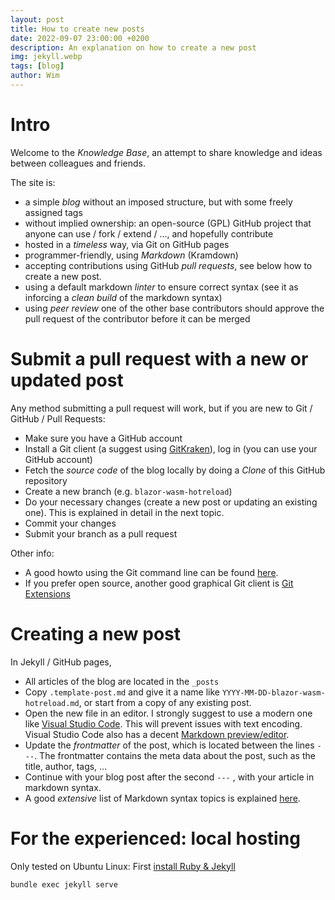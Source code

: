 ```yaml
---
layout: post
title: How to create new posts
date: 2022-09-07 23:00:00 +0200
description: An explanation on how to create a new post
img: jekyll.webp
tags: [blog]
author: Wim
---
```

# Intro

Welcome to the *Knowledge Base*, an attempt to share knowledge and ideas
between colleagues and friends.

The site is:
* a simple *blog* without an imposed structure, but with some freely assigned
  tags
* without implied ownership: an open-source (GPL) GitHub project that anyone
  can use / fork / extend / ..., and hopefully contribute
* hosted in a *timeless* way, via Git on GitHub pages
* programmer-friendly, using *Markdown* (Kramdown)
* accepting contributions using GitHub *pull requests*, see below how to create
  a new post.
* using a default markdown *linter* to ensure correct syntax (see it as
  inforcing a *clean build* of the markdown syntax)
* using *peer review* one of the other base contributors should approve the
  pull request of the contributor before it can be merged

# Submit a pull request with a new or updated post

Any method submitting a pull request will work, but if you are new to Git / 
GitHub / Pull Requests:
* Make sure you have a GitHub account
* Install a Git client (a suggest using
  [GitKraken](https://www.gitkraken.com/)), log in (you can use your GitHub
  account)
* Fetch the *source code* of the blog locally by doing a *Clone* of this GitHub
  repository
* Create a new branch (e.g. `blazor-wasm-hotreload`)
* Do your necessary changes (create a new post or updating an existing one).
  This is explained in detail in the next topic.
* Commit your changes
* Submit your branch as a pull request

Other info:
* A good howto using the Git command line can be found
  [here](https://opensource.com/article/19/7/create-pull-request-github).
* If you prefer open source, another good graphical Git client is
  [Git Extensions](http://gitextensions.github.io/)

# Creating a new post

In Jekyll / GitHub pages,
* All articles of the blog are located in the `_posts`
* Copy `.template-post.md` and give it a name like 
  `YYYY-MM-DD-blazor-wasm-hotreload.md`, or start from a copy of any existing
  post.
* Open the new file in an editor.  I strongly suggest to use a modern one like
  [Visual Studio Code](https://code.visualstudio.com/).  This will prevent
  issues with text encoding.  Visual Studio Code also has a decent
  [Markdown preview/editor](https://code.visualstudio.com/docs/languages/markdown).
* Update the *frontmatter* of the post, which is located between the lines
  `---`.  The frontmatter contains the meta data about the post, such as the
  title, author, tags, ...
* Continue with your blog post after the second  `---` , with your article in
  markdown syntax.
* A good *extensive* list of Markdown syntax topics is explained
  [here](https://www.markdownguide.org/basic-syntax).

# For the experienced: local hosting

Only tested on Ubuntu Linux:
First [install Ruby & Jekyll](https://jekyllrb.com/docs/installation/)

``` bash
bundle exec jekyll serve
```
